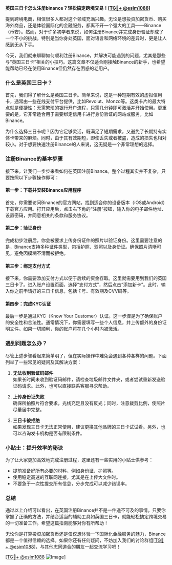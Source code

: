 **英国三日卡怎么注册binance？轻松搞定跨境交易！[[TG💪+ @esim1088](https://t.me/s/esim1088)]**

提到跨境电商，相信很多人都对这个领域充满兴趣。无论是想投资加密货币、购买海外商品，还是体验国际化的金融服务，都离不开一个强大的工具——Binance（币安）。然而，对于许多初学者来说，如何注册Binance并完成身份验证却成了一个不小的挑战。特别是当你身处英国，面对语言和网络环境的差异时，更是让人感到无从下手。

今天，我们就来聊聊如何顺利注册Binance，并解决可能遇到的问题，尤其是那些与“英国三日卡”相关的小技巧。这篇文章不仅适合刚接触Binance的新手，也希望能帮助已经在使用Binance但仍然存在困惑的老用户。

### 什么是英国三日卡？

首先，我们得了解什么是英国三日卡。简单来说，这是一种短期有效的虚拟信用卡，通常由一些在线支付平台提供，比如Revolut、Monzo等。这类卡片的最大特点就是便捷性：无需繁琐的银行开户流程，只需几分钟即可激活并开始使用。更重要的是，它非常适合用于需要绑定信用卡进行身份验证的网站或服务，比如Binance。

为什么选择三日卡呢？因为它足够灵活，既满足了短期需求，又避免了长期持有实体卡带来的麻烦。同时，由于其有效期短，即使丢失或者被盗，造成的损失也相对较小。对于想要快速注册Binance的人来说，这无疑是一个非常理想的选择。

### 注册Binance的基本步骤

接下来，让我们一步步来看如何在英国注册Binance。整个过程其实并不复杂，只要按照以下步骤操作即可：

#### 第一步：下载并安装Binance应用程序
首先，你需要访问Binance的官方网站，找到适合你的设备版本（iOS或Android）下载官方应用。打开应用后，点击右下角的“注册”按钮，输入你的电子邮件地址、设置密码，并同意相关的条款和服务协议。

#### 第二步：验证身份
完成初步注册后，你会被要求上传身份证件的照片以验证身份。这里需要注意的是，Binance支持多种证件类型，包括护照、驾照以及身份证。确保照片清晰可见，避免因模糊不清而被拒绝。

#### 第三步：绑定支付方式
接下来，你需要添加支付方式以便于后续的资金存取。这里就需要用到我们的英国三日卡了。进入账户设置页面，选择“支付方式”，然后点击“添加新卡”。此时，输入你之前申请好的三日卡信息，包括卡号、有效期及CVV码等。

#### 第四步：完成KYC认证
最后一步是通过KYC（Know Your Customer）认证。这一步骤是为了确保账户的安全性和合法性。通常情况下，你需要填写一些个人信息，并上传额外的身份证明文件。如果一切顺利，你的账户将在几个小时内被激活。

### 遇到问题怎么办？

尽管上述步骤看起来简单明了，但在实际操作中难免会遇到各种各样的问题。下面列举了一些常见的疑问及其解决方案：

1. **无法收到验证码邮件**  
   如果长时间未收到验证码邮件，请检查垃圾邮件文件夹，或者尝试重新发送验证码请求。此外，也可以直接联系客服寻求帮助。

2. **上传身份证失败**  
   确保所拍照片符合要求，光线充足且没有反光；同时，注意裁剪比例，使照片尽量居中完整。

3. **三日卡被拒绝**  
   如果发现三日卡无法正常使用，建议更换其他品牌的三日卡试试看。另外，也可以咨询发卡机构是否有限制条件。

### 小贴士：提升效率的秘诀

为了让大家更加高效地完成注册过程，这里还有一些实用的小贴士供参考：

- 提前准备好所有必要的材料，例如身份证、护照等。
- 使用稳定高速的互联网连接，尤其是在上传大文件时。
- 不要急于一次性提交所有信息，分步完成可以减少错误率。

### 总结

通过以上介绍可以看出，在英国注册Binance并不是一件遥不可及的事情。只要你掌握了正确的方法，并结合适当的辅助工具如英国三日卡，就能轻松搞定跨境交易的一切准备工作。希望这篇指南能够对你有所帮助！

无论你是打算投资加密货币还是仅仅想体验一下国际化金融服务的魅力，Binance都是一个值得信赖的选择。如果你还有任何疑问，不妨加入我们的讨论群组[[TG💪+ @esim1088](https://t.me/s/esim1088)]，与其他志同道合的朋友一起交流学习吧！

[[TG💪+ @esim1088](https://t.me/s/esim1088) ![Image](https://i.postimg.cc/4NQfJmqS/Snipaste-2025-05-13-00-14-12.png)]